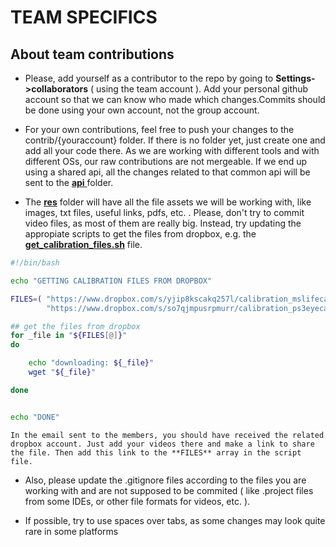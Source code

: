 
# TEAM SPECIFICS

## About team contributions

*   Please, add yourself as a contributor to the repo by going to **Settings->collaborators** ( using the team account ). Add your personal github account so that we can know who made which changes.Commits should be done using your own account, not the group account.

*   For your own contributions, feel free to push your changes to the contrib/{youraccount} folder. If there is no folder yet, just create one and add all your code there. As we are working with different tools and with different OSs, our raw contributions are not mergeable. If we end up using a shared api, all the changes related to that common api will be sent to the [**api** ](./api) folder.

*   The [**res**](./res) folder will have all the file assets we will be working with, like images, txt files, useful links, pdfs, etc. . Please, don't try to commit video files, as most of them are really big. Instead, try updating the appropiate scripts to get the files from dropbox, e.g. the [**get_calibration_files.sh**](./res/get_calibration_files.sh) file.

```sh
#!/bin/bash

echo "GETTING CALIBRATION FILES FROM DROPBOX"

FILES=( "https://www.dropbox.com/s/yjip8kscakq257l/calibration_mslifecam.avi"  
        "https://www.dropbox.com/s/so7qjmpusrpmurr/calibration_ps3eyecam.avi" )

## get the files from dropbox
for _file in "${FILES[@]}"
do

    echo "downloading: ${_file}"
    wget "${_file}"

done


echo "DONE"

```

    In the email sent to the members, you should have received the related dropbox account. Just add your videos there and make a link to share the file. Then add this link to the **FILES** array in the script file.

*   Also, please update the .gitignore files according to the files you are working with and are not supposed to be commited ( like .project files from some IDEs, or other file formats for videos, etc. ).

*   If possible, try to use spaces over tabs, as some changes may look quite rare in some platforms